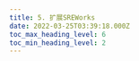 ```yaml
---
title: 5. 扩展SREWorks
date: 2022-03-25T03:39:18.000Z
toc_max_heading_level: 6
toc_min_heading_level: 2
---
```



